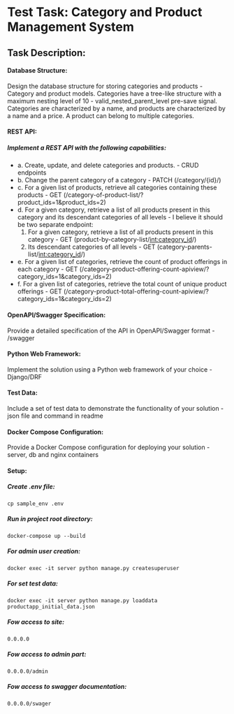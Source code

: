 # Test Task: Category and Product Management System

## Task Description:

####  Database Structure:
Design the database structure for storing categories and products - Category and product models.
Categories have a tree-like structure with a maximum nesting level of 10 - valid_nested_parent_level 
pre-save signal.
Categories are characterized by a name, and products are characterized by a name and a price.
A product can belong to multiple categories.
#### REST API:
##### Implement a REST API with the following capabilities:
- a. Create, update, and delete categories and products. - CRUD endpoints
- b. Change the parent category of a category -
	PATCH (/category/{id}/)
- c. For a given list of products, retrieve all categories containing these products -
	GET (/category-of-product-list/?product_ids=1&product_ids=2)
- d. For a given category, retrieve a list of all products present in this category and its descendant categories of all levels -
	I believe it should be two separate endpoint:
	1. For a given category, retrieve a list of all products present in this category -
		GET (product-by-category-list/<int:category_id>/)
	2. Its descendant categories of all levels -
		GET (category-parents-list/<int:category_id>/)
- e. For a given list of categories, retrieve the count of product offerings in each category -
	GET (/category-product-offering-count-apiview/?category_ids=1&category_ids=2)
- f. For a given list of categories, retrieve the total count of unique product offerings -
	GET (/category-product-total-offering-count-apiview/?category_ids=1&category_ids=2)
#### OpenAPI/Swagger Specification:
Provide a detailed specification of the API in OpenAPI/Swagger format - /swagger

#### Python Web Framework:
Implement the solution using a Python web framework of your choice - Django/DRF

#### Test Data:
Include a set of test data to demonstrate the functionality of your solution - json file and command in readme
#### Docker Compose Configuration:
Provide a Docker Compose configuration for deploying your solution - server, db and nginx containers


#### Setup:

##### Create .env file:
	cp sample_env .env

##### Run in project root directory:
	docker-compose up --build

##### For admin user creation:
	docker exec -it server python manage.py createsuperuser

##### For set test data:
	docker exec -it server python manage.py loaddata productapp_initial_data.json

##### Fow access to site:
	0.0.0.0

##### Fow access to admin part:
	0.0.0.0/admin

##### Fow access to swagger documentation:
	0.0.0.0/swager
